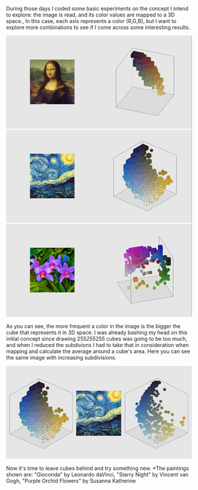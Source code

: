 During those days I coded some basic experiments on the concept I intend to explore: the image is read, and its color values are mapped to a 3D space., In this case, each axis represents a color (R,G,B), but I want to explore more combinations to see if I come across some interesting results.

![gioconda](/project_images/02gioconda.png?raw=true "gioconda")
![stars](/project_images/02stars.png?raw=true "stars")
![flowers](/project_images/03flowers.png?raw=true "flowers")

As you can see, the more frequent a color in the image is the bigger the cube that represents it in 3D space. I was already bashing my head on this initial concept since drawing 255*255*255 cubes was going to be too much, and when I reduced the subdivions I had to take that in consideration when mapping and calculate the average around a cube's area. Here you can see the same image with increasing subdivisions.

![starsC](/project_images/03starsComparison.png?raw=true "starsC")

Now it's time to leave cubes behind and try something new.
*The paintings shown are: "Gioconda" by Leonardo daVinci, "Starry Night" by Vincent van Gogh, "Purple Orchid Flowers" by Susanna Katherine
